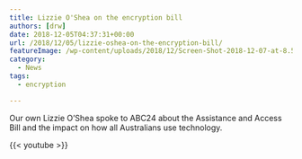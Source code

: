 ```yaml
---
title: Lizzie O'Shea on the encryption bill
authors: [drw]
date: 2018-12-05T04:37:31+00:00
url: /2018/12/05/lizzie-oshea-on-the-encryption-bill/
featureImage: /wp-content/uploads/2018/12/Screen-Shot-2018-12-07-at-8.59.25-pm.png
category:
  - News
tags:
  - encryption

---
```

Our own Lizzie O&#8217;Shea spoke to ABC24 about the Assistance and Access Bill and the impact on how all Australians use technology.

{{< youtube >}}

